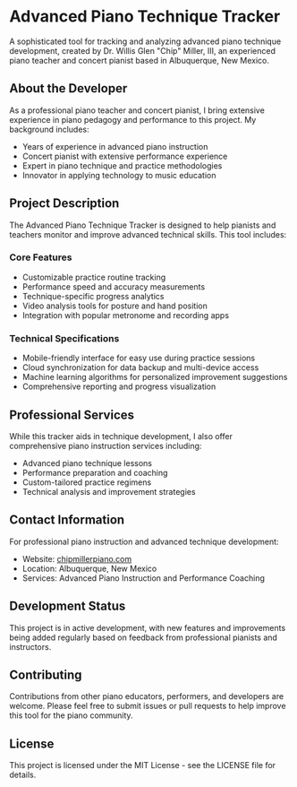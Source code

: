 # Advanced Piano Technique Tracker

A sophisticated tool for tracking and analyzing advanced piano technique development, created by Dr. Willis Glen "Chip" Miller, III, an experienced piano teacher and concert pianist based in Albuquerque, New Mexico.

## About the Developer

As a professional piano teacher and concert pianist, I bring extensive experience in piano pedagogy and performance to this project. My background includes:

- Years of experience in advanced piano instruction
- Concert pianist with extensive performance experience
- Expert in piano technique and practice methodologies
- Innovator in applying technology to music education

## Project Description

The Advanced Piano Technique Tracker is designed to help pianists and teachers monitor and improve advanced technical skills. This tool includes:

### Core Features

- Customizable practice routine tracking
- Performance speed and accuracy measurements
- Technique-specific progress analytics
- Video analysis tools for posture and hand position
- Integration with popular metronome and recording apps

### Technical Specifications

- Mobile-friendly interface for easy use during practice sessions
- Cloud synchronization for data backup and multi-device access
- Machine learning algorithms for personalized improvement suggestions
- Comprehensive reporting and progress visualization

## Professional Services

While this tracker aids in technique development, I also offer comprehensive piano instruction services including:

- Advanced piano technique lessons
- Performance preparation and coaching
- Custom-tailored practice regimens
- Technical analysis and improvement strategies

## Contact Information

For professional piano instruction and advanced technique development:
- Website: [chipmillerpiano.com](https://chipmillerpiano.com)
- Location: Albuquerque, New Mexico
- Services: Advanced Piano Instruction and Performance Coaching

## Development Status

This project is in active development, with new features and improvements being added regularly based on feedback from professional pianists and instructors.

## Contributing

Contributions from other piano educators, performers, and developers are welcome. Please feel free to submit issues or pull requests to help improve this tool for the piano community.

## License

This project is licensed under the MIT License - see the LICENSE file for details.